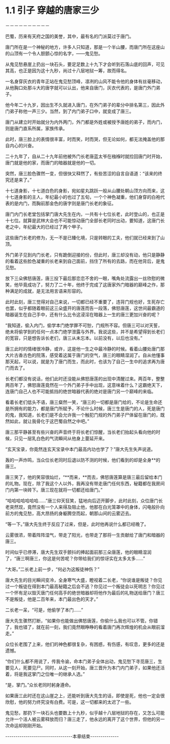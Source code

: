 # 1.1 引子 穿越的唐家三少
－－－－－－－－－－

  巴蜀，历来有天府之国的美誉，其中，最有名的门派莫过于唐门。

  唐门所在是一个神秘的地方，许多人只知道，那是一个半山腰，而唐门所在这座山的山顶有一个令人胆颤心惊的名字，——鬼见愁。

  从鬼见愁悬崖上扔出一块石头，要足足数上十九下才会听到石落山底的回声，可见其高，也正是因为这十九秒，尚过十八层地狱一筹，故而得名。

  一名身穿灰衣的青年正站在鬼见愁顶峰，凛冽的山风不能令他的身体有丝毫移动，从他胸口处那斗大的唐字就可以认出，他来自唐门，灰衣代表的，是唐门外门弟子。

  他今年二十九岁，因出生不久就进入唐门，在外门弟子的辈分中排名第三，因此外门弟子称他一声三少。当然，到了内门弟子口中，就变成了唐三。

  唐门从建立时开始就分为内外两门，外门都是外姓或被授予唐姓的弟子，而内门，则是唐门直系所属，家族传承。

  此时，唐三脸上的表情很丰富，时而笑，时而哭，但无论如何，都无法掩盖他的那自内心的兴奋。

  二十九年了，自从二十九年前他被外门长老唐蓝太爷在襁褓时就捡回唐门时开始，唐门就是他的家，而唐门的暗器就是他的一切。

  突然，唐三脸色骤然一变，但很快又释然了，有些苦涩的自言自语道：“该来的终究还是来了。”

  十七道身影，十七道白色的身影，宛如星丸跳跃一般从山腰处朝山顶方向而来，这十七道身影的主人，年纪最小的也过了五旬，一个个神色凝重，他们身穿的白袍代表的是内门，而胸前那金色的唐字则是唐门长老的象征。

  唐门内门长老堂包括掌门唐大先生在内，一共有十七位长老，此时登山的，也正是十七位。就算是武林大会也不可能惊动唐门全部长老同时出动，要知道，这唐门长老之中，年纪最大的已经过了两个甲子。

  这些唐门长老的修为，无一不是已臻化境，只是转眼的工夫，他们就已经来到了山顶。

  外门弟子见到内门长老，只有跪倒迎接的份，但此时，唐三却没有动，他只是静静的看着这些脸色凝重的长老来到自己面前，挡住了所有的去路，而在他背后，是鬼见愁。

  放下三朵佛怒唐莲，唐三投下最后那恋恋不舍的一眼，嘴角处流露出一丝欣慰的微笑，他毕竟成功了，努力了二十年，他终于完成了这唐家外门暗器的巅峰之作，那种满足的成就，是无法用言语来形容的。

  此时此刻，唐三觉得对自己来说，一切都已经不重要了，违背门规也好，生死存亡也罢，似乎都随着眼前这三朵盛开的唐莲而告一段落，佛怒唐莲，这世间最霸道的暗器诞生在自己手中，还有什么比令这浸淫在暗器上一生的唐三更加兴奋的呢？

  “我知道，偷入内门，偷学本门绝学罪不可恕，门规所不容。但唐三可以对天誓，绝未将偷学到的任何一点本门绝学泄露与外界。我说这些，并不是希望得到长老们的宽容，只是想告诉长老们，唐三从未忘本。以前没有，以后也没有。”

  唐三此时的情绪很冷静，或许，这是他一生之中最冷静的时候。看着山腰处唐门那大片古香古色的院落，感受着这属于唐门的空气，唐三的眼睛湿润了。自从他懂事那天起，可以说，就是为了唐门而生，而此时，也该为了自己一生中的追求再为唐门而去了。

  长老们都没有说话，他们此时还没能从佛怒唐莲的出现中清醒过来。两百年，整整两百年了，佛怒唐莲竟然在一个外门弟子手中出现，这意味着什么？这霸绝天下，连唐门自己人也不可能抵挡的绝世暗器代表的绝对是唐门另一个巅峰的来临。

  看着长老们低头不语，唐三粲然一笑，“唐三的一切都是唐门给的，不论是生命还是所拥有的能力，都是唐门所赋予，不论什么时候，唐三生是唐门的人，死是唐门的鬼，我知道，长老们是不会允许我一个触犯门规的外门弟子尸体留在唐门的，既然如此，就让我骨化于这巴蜀自然之中吧。”

  唐三那平静甚至有些兴奋的声音终于将长老们惊醒，当长老们抬起头看向他的时候，只见一层乳白色的气流瞬间从他身上蔓延开来。

  “玄天宝录，你竟然连玄天宝录中本门最高内功也学了？”唐大先生失声说道。

  轰的一声炸鸣，当众位长老同时后退以防不测的时候，他们看到的却是全身**的唐三。

  唐三笑了，他的笑容很灿烂，“**而来，**而去，佛怒唐莲算是唐三最后留给本门的礼物。现在，除了我这个人以外，我再没有带走唐门任何东西，秘籍都在我房间门内第一块砖下。唐三现在就将一切都还给唐门。”

  “哈哈哈哈哈哈哈……”唐三仰天狂笑，猛地向后迈开脚步，此时此刻，众位唐门长老突然现，竟然没有一个人来得及阻止他，他那在白光笼罩中的身体，闪电般扑向前方的鬼见愁，高大昂扬的身躯腾空而起，朝那山间的云雾迈去。

  “等一下。”唐大先生终于反应了过来，但是，此时他再说什么都已经晚了。

  云雾很浓，带着阵阵湿气，带走了阳光，也带走了那将一生贡献给了唐门和暗器的唐三。

  时间似乎已停滞，唐大先生双手颤抖的捧起面前那三朵唐莲，他的眼睛湿润了，“唐三啊唐三，你这是何苦呢？你带给我们的惊讶实在太多太多……”

  “大哥。”二长老上前一步，“何必为这叛徒神伤？”

  唐大先生的目光瞬间变冷，全身寒气大盛，瞪视着二长老，“你说谁是叛徒？你见过一个叛徒在得到本门最高秘籍之后会不逃？你见过一个叛徒会以死明志？你见过一个怀有足以毁灭唐门任何高手的绝世暗器却将他作为最后的礼物送给唐门？唐三不是叛徒，他是二百年来，本门最出色的天才。”

  二长老一呆，“可是，他偷学了本门……”

  唐大先生骤然打断，“如果你也能做出佛怒唐莲，你偷什么我也可以不管。你错了，我也错了，就在前一刻，我们竟然眼睁睁的看着唐门再次辉煌的机会从眼前溜走。”

  众位长老围了上来，他们的神色都很复杂，有困惑，有伤感，有叹息，更多的还是遗憾。

  “你们什么都不用说了，传我令谕，命本门弟子全体出动，鬼见愁下寻觅唐三，生要见人，死要见尸。同时，从这一刻开始，唐三晋升为本门内门弟子，如果他还活着，将是我这掌门之位唯一的继承人选。”

  “是，掌门。”众长老同时躬身遵命。

  如果唐三此时还在这山崖之上，还能听到唐大先生的话，即使是死，他也一定会很欣慰，他的努力终究没有白费。可是，这一切都来的太迟了一些。

  鬼见愁，那扔下一块石头也要数上十九秒，似乎越十八层地狱的存在，又怎么可能允许一个活人被云雾释放而归？唐三走了，他永远的离开了这个世界，但他的另一次命运却刚刚开始。

---------------------------------本章结束--------------
